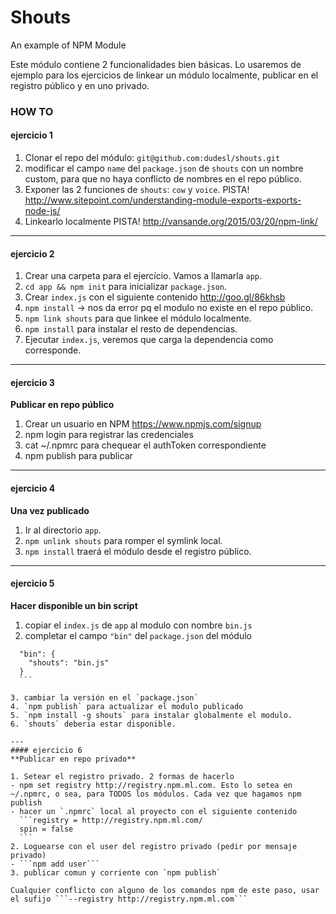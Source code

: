 Shouts
=======
An example of NPM Module

Este módulo contiene 2 funcionalidades bien básicas. Lo usaremos de ejemplo para los ejercicios de linkear un módulo localmente, publicar en el registro público y en uno privado.

### HOW TO

#### ejercicio 1
1. Clonar el repo del módulo: `git@github.com:dudesl/shouts.git`
2. modificar el campo `name` del `package.json` de `shouts` con un nombre custom, para que no haya conflicto de nombres en el repo público.
3. Exponer las 2 funciones de `shouts`: `cow` y `voice`. PISTA! http://www.sitepoint.com/understanding-module-exports-exports-node-js/
4. Linkearlo localmente PISTA! http://vansande.org/2015/03/20/npm-link/

---
#### ejercicio 2
1. Crear una carpeta para el ejercício. Vamos a llamarla `app`.
2. `cd app && npm init` para inicializar `package.json`.
3. Crear `index.js` con el siguiente contenido http://goo.gl/86khsb
3. `npm install` -> nos da error pq el modulo no existe en el repo público.
4. `npm link shouts` para que linkee el módulo localmente.
5. `npm install` para instalar el resto de dependencias.
6. Ejecutar `index.js`, veremos que carga la dependencia como corresponde.

---
#### ejercicio 3
**Publicar en repo público** 

 1. Crear un usuario en NPM https://www.npmjs.com/signup 
 2. npm login para registrar las credenciales
 3. cat ~/.npmrc para chequear el authToken correspondiente
 4. npm publish para publicar

---
#### ejercicio 4
**Una vez publicado**

 1. Ir al directorio `app`. 
 2. `npm unlink shouts` para romper el symlink local. 
 3. `npm install` traerá el módulo desde el registro público.

---
#### ejercicio 5
**Hacer disponible un bin script**

 1. copiar el `index.js` de `app` al modulo con nombre `bin.js`
 2. completar el campo `"bin"` del `package.json` del módulo   
  ```
    "bin": {
      "shouts": "bin.js"
    }
    ```

 3. cambiar la versión en el `package.json`
 4. `npm publish` para actualizar el modulo publicado
 5. `npm install -g shouts` para instalar globalmente el modulo.
 6. `shouts` deberia estar disponible.

---
#### ejercicio 6
**Publicar en repo privado**

1. Setear el registro privado. 2 formas de hacerlo
  - npm set registry http://registry.npm.ml.com. Esto lo setea en ~/.npmrc, o sea, para TODOS los módulos. Cada vez que hagamos npm publish
  - hacer un `.npmrc` local al proyecto con el siguiente contenido
    ```registry = http://registry.npm.ml.com/
    spin = false
    ```
2. Loguearse con el user del registro privado (pedir por mensaje privado)
  - ```npm add user```
3. publicar comun y corriente con `npm publish`

Cualquier conflicto con alguno de los comandos npm de este paso, usar el sufijo ```--registry http://registry.npm.ml.com```
